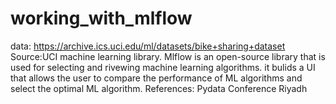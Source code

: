 # working_with_mlflow
data: https://archive.ics.uci.edu/ml/datasets/bike+sharing+dataset
Source:UCI machine learning library.
Mlflow is an open-source library that is used for selecting and rivewing machine learning algorithms. it bulids a UI that allows the user to compare the performance of ML algorithms and select the optimal ML algorithm.
References:
Pydata Conference Riyadh
